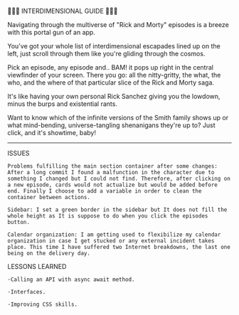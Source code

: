 🚀🚀🚀 INTERDIMENSIONAL GUIDE 🚀🚀🚀

Navigating through the multiverse of "Rick and Morty" episodes is a breeze with this portal gun of an app.

You've got your whole list of interdimensional escapades lined up on the left, just scroll through them like you're gliding through the cosmos.

Pick an episode, any episode and.. BAM! it pops up right in the central viewfinder of your screen. There you go: all the nitty-gritty, the what, the who, and the where of that particular slice of the Rick and Morty saga.

It's like having your own personal Rick Sanchez giving you the lowdown, minus the burps and existential rants.

Want to know which of the infinite versions of the Smith family shows up or what mind-bending, universe-tangling shenanigans they're up to? Just click, and it's showtime, baby!

----------------------------------------------

ISSUES

    Problems fulfilling the main section container after some changes: After a long commit I found a malfunction in the character due to something I changed but I could not find. Therefore, after clicking on a new episode, cards would not actualize but would be added before end. Finally I choose to add a variable in order to clean the container between actions.

    Sidebar: I set a green border in the sidebar but It does not fill the whole height as It is suppose to do when you click the episodes button.

    Calendar organization: I am getting used to flexibilize my calendar organization in case I get stucked or any external incident takes place. This time I have suffered two Internet breakdowns, the last one being on the delivery day.

LESSONS LEARNED

    ·Calling an API with async await method.

    ·Interfaces.

    ·Improving CSS skills.

